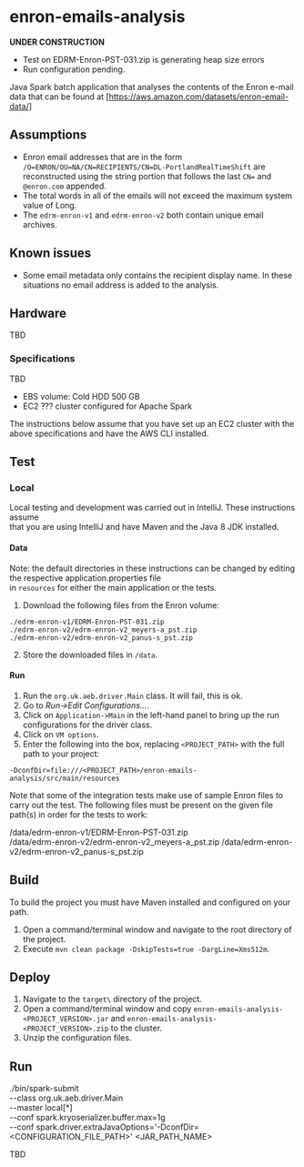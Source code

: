 # enron-emails-analysis

**UNDER CONSTRUCTION**

* Test on EDRM-Enron-PST-031.zip is generating heap size errors
* Run configuration pending.

Java Spark batch application that analyses the contents of the Enron e-mail data  that can be found at [https://aws.amazon.com/datasets/enron-email-data/]

## Assumptions

* Enron email addresses that are in the form `/O=ENRON/OU=NA/CN=RECIPIENTS/CN=DL-PortlandRealTimeShift` are reconstructed using the string portion that follows the last `CN=` and `@enron.com` appended.
* The total words in all of the emails will not exceed the maximum system value of Long.
* The `edrm-enron-v1` and `edrm-enron-v2` both contain unique email archives.

## Known issues

* Some email metadata only contains the recipient display name.  In these situations no email address is added to the analysis.

## Hardware

TBD

### Specifications

TBD

* EBS volume: Cold HDD 500 GB
* EC2 ??? cluster configured for Apache Spark

The instructions below assume that you have set up an EC2 cluster 
with the above specifications and have the AWS CLI installed.

## Test

### Local

Local testing and development was carried out in IntelliJ.  These instructions assume  
that you are using IntelliJ and have Maven and the Java 8 JDK installed.

#### Data

Note: the default directories in these instructions can be changed by editing the respective application.properties file  
in `resources` for either the main application or the tests.

1. Download the following files from the Enron volume:
```
./edrm-enron-v1/EDRM-Enron-PST-031.zip  
./edrm-enron-v2/edrm-enron-v2_meyers-a_pst.zip
./edrm-enron-v2/edrm-enron-v2_panus-s_pst.zip
```

2. Store the downloaded files in `/data`.

#### Run

1. Run the `org.uk.aeb.driver.Main` class.  It will fail, this is ok.
2. Go to _Run->Edit Configurations..._.
3. Click on `Application->Main` in the left-hand panel to bring up the run configurations for the driver class.
4. Click on `VM options`.
5. Enter the following into the box, replacing `<PROJECT_PATH>` with the full path to your project:
```
-DconfDir=file:///<PROJECT_PATH>/enron-emails-analysis/src/main/resources
```

Note that some of the integration tests make use of sample Enron files to carry out the test.
The following files must be present on the given file path(s) in order for the tests to work:
  
  /data/edrm-enron-v1/EDRM-Enron-PST-031.zip  
  /data/edrm-enron-v2/edrm-enron-v2_meyers-a_pst.zip
  /data/edrm-enron-v2/edrm-enron-v2_panus-s_pst.zip

## Build

To build the project you must have Maven installed and configured on your path.

1. Open a command/terminal window and navigate to the root directory of the project.
2. Execute `mvn clean package -DskipTests=true -DargLine=Xms512m`.

## Deploy

1. Navigate to the `target\` directory of the project.
2. Open a command/terminal window and copy `enron-emails-analysis-<PROJECT_VERSION>.jar` and `enron-emails-analysis-<PROJECT_VERSION>.zip` to the cluster.
3. Unzip the configuration files.

## Run

./bin/spark-submit \
  --class org.uk.aeb.driver.Main \
  --master local[*] \
  --conf spark.kryoserializer.buffer.max=1g \
  --conf spark.driver.extraJavaOptions='-DconfDir=<CONFIGURATION_FILE_PATH>' 
  <JAR_PATH_NAME>
  
  
TBD